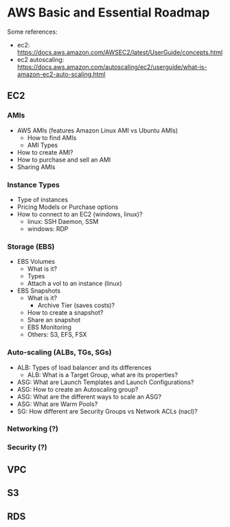 # AWS Basic and Essential Roadmap

Some references:
- ec2: https://docs.aws.amazon.com/AWSEC2/latest/UserGuide/concepts.html
- ec2 autoscaling: https://docs.aws.amazon.com/autoscaling/ec2/userguide/what-is-amazon-ec2-auto-scaling.html

## EC2
### AMIs
- AWS AMIs (features Amazon Linux AMI vs Ubuntu AMIs)
    - How to find AMIs
    - AMI Types
- How to create AMI?
- How to purchase and sell an AMI
- Sharing AMIs
### Instance Types
- Type of instances
- Pricing Models or Purchase options
- How to connect to an EC2 (windows, linux)?
    - linux: SSH Daemon, SSM
    - windows: RDP
### Storage (EBS)
- EBS Volumes
    - What is it?
    - Types
    - Attach a vol to an instance (linux)
- EBS Snapshots
    - What is it?
        - Archive Tier (saves costs)?
    - How to create a snapshot?
    - Share an snapshot
    - EBS Monitoring
    - Others: S3, EFS, FSX
### Auto-scaling (ALBs, TGs, SGs)
- ALB: Types of load balancer and its differences
    - ALB: What is a Target Group, what are its properties?
- ASG: What are Launch Templates and Launch Configurations?
- ASG: How to create an Autoscaling group?
- ASG: What are the different ways to scale an ASG?
- ASG: What are Warm Pools?
- SG: How different are Security Groups vs Network ACLs (nacl)?
### Networking (?)
### Security (?)

## VPC
## S3
## RDS
